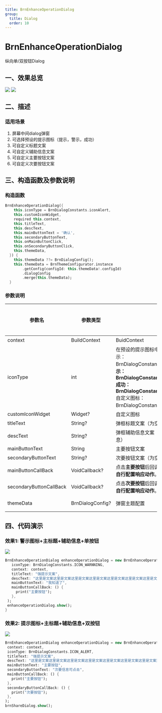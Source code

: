 ```yaml
---
title: BrnEnhanceOperationDialog
group:
  title: Dialog
  order: 10
---
```


# BrnEnhanceOperationDialog

纵向单/双按钮Dialog

## 一、效果总览

![](./img/BrnEnhanceOperationDialogIntro1.png)
![](./img/BrnEnhanceOperationDialogDemo1.png)

## 二、描述

### 适用场景

1. 屏幕中间dialog弹窗
2. 可选择预设的提示图标（提示，警示，成功）
3. 可自定义标题文案
4. 可自定义辅助信息文案
5. 可自定义主要按钮文案
6. 可自定义次要按钮文案

## 三、构造函数及参数说明

### 构造函数

```dart
BrnEnhanceOperationDialog({
    this.iconType = BrnDialogConstants.iconAlert,
    this.customIconWidget,
    required this.context,
    this.titleText,
    this.descText,
    this.mainButtonText = '确认',
    this.secondaryButtonText,
    this.onMainButtonClick,
    this.onSecondaryButtonClick,
    this.themeData,
  }) {
    this.themeData ??= BrnDialogConfig();
    this.themeData = BrnThemeConfigurator.instance
        .getConfig(configId: this.themeData!.configId)
        .dialogConfig
        .merge(this.themeData);
  }
```


### 参数说明

| **参数名** | **参数类型** | **描述** | **是否必填** | **默认值** |
| --- | --- | --- | --- | --- |
| context | BuildContext | BuidContext | 是 | 空 |
| iconType | int | 在预设的提示图标中选择一个座位图标（提示：BrnDialogConstants**.**ICON\_ALERT警示：BrnDialogConstants**.**ICON\_WARNNING成功：BrnDialogConstants**.**ICON\_SUCCESS自定义图标：BrnDialogConstants.ICON\_CUSTOM） | 否 | 0，ICON\_ALERT |
| customIconWidget | Widget? | 自定义图标 | 否 |  |
| titleText | String? | 弹框标题文案（为空则**不显示**标题） | 否 | 无 |
| descText | String? | 弹框辅助信息文案（为空则**不显示**辅助信息） | 否 | 无 |
| mainButtonText | String | 主要按钮文案 | 否 | 无 |
| secondaryButtonText | String? | 次要按钮文案（为空则**不显示**次要按钮） | 否 | 无 |
| mainButtonCallBack | VoidCallback? | 点击**主要按钮**后回调方法，使用者**根据参数自行配置响应动作**。 | 否 | 空 |
| secondaryButtonCallBack | VoidCallback? | 点击**次要按钮**后回调方法，使用者**根据参数自行配置响应动作**。 | 否 | 空 |
| themeData | BrnDialogConfig? | 弹窗主题配置 | 否 | 默认取全局配置 |

## 四、代码演示

### 效果1: 警示图标+主标题+辅助信息+单按钮

![](./img/BrnEnhanceOperationDialogDemo1.png)



```dart
BrnEnhanceOperationDialog enhanceOperationDialog = new BrnEnhanceOperationDialog(  
   iconType: BrnDialogConstants.ICON_WARNNING,  
   context: context,  
   titleText: "强提示文案",  
   descText: "这里是文案这里是文案这里是文案这里是文案这里是文案这里是文案这里是文案这里是文案",  
   mainButtonText: "我知道了",  
   mainButtonCallBack: () {  
     print("主要按钮");  
   },  
 );  
 enhanceOperationDialog.show();  
}
```
### 效果2: 提示图标+主标题+辅助信息+双按钮

![](./img/BrnEnhanceOperationDialogDemo2.png)



```dart
BrnEnhanceOperationDialog enhanceOperationDialog = new BrnEnhanceOperationDialog(  
 context: context,  
 iconType: BrnDialogConstants.ICON_ALERT,  
 titleText: "强提示文案",  
 descText: "这里是文案这里是文案这里是文案这里是文案这里是文案这里是文案这里是文案这里是文案",  
 mainButtonText: "主要按钮",  
 secondaryButtonText: "次要信息可点击",  
 mainButtonCallBack: () {  
   print("主要按钮");  
 },  
 secondaryButtonCallBack: () {  
   print("次要按钮");  
 },  
);  
brnShareDialog.show();
```

